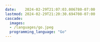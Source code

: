 ```yaml
---
date:    2024-02-29T21:07:03.006780-07:00
lastmod: 2024-02-29T21:20:30.694708-07:00
cascade:
  images:
  - /languages/go.jpeg
  programming_language: "Go"
---
```

